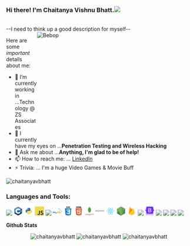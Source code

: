 ### Hi there! I'm Chaitanya Vishnu Bhatt.<img src="https://media.giphy.com/media/hvRJCLFzcasrR4ia7z/giphy.gif" width="25px">
<br />
--I need to think up a good description for myself--
<img align="right" alt="Bebop" src="https://media4.giphy.com/media/v1.Y2lkPTc5MGI3NjExNTZkY2FkZGQ4MWU3YTM2ZDZhZWMyYTQzODljNjBjNzM2YzliMzlmOSZlcD12MV9pbnRlcm5hbF9naWZzX2dpZklkJmN0PWc/ZDZYjNki8esvt0qVAG/giphy.gif" width="420" height="300" />

Here are some *important* details about me:

- 🔭 I’m currently working in ...Technology @ ZS Associates
- 🌱 I currently have my eyes on ...**Penetration Testing and Wireless Hacking**
- 💬 Ask me about ...**Anything, I'm glad to be of help!**
- 📫 How to reach me: ... [LinkedIn](https://www.linkedin.com/in/chaitanyavishnubhatt/)
- ⚡ Trivia: ... I'm a huge Video Games & Movie Buff 

<p align="left"> <img src="https://komarev.com/ghpvc/?username=chaitanyavbhatt&label=Profile%20views&color=0e75b6&style=flat" alt="chaitanyavbhatt" /> </p>

<h3 align="left">Languages and Tools:</h3>
<code><img height="25" src="https://www.vectorlogo.zone/logos/git-scm/git-scm-icon.svg"></code>
<code><img height="25" src="https://raw.githubusercontent.com/github/explore/80688e429a7d4ef2fca1e82350fe8e3517d3494d/topics/cpp/cpp.png"></code>
<code><img height="25" src="https://raw.githubusercontent.com/github/explore/80688e429a7d4ef2fca1e82350fe8e3517d3494d/topics/python/python.png"></code>
<code><img height="25" src="https://raw.githubusercontent.com/github/explore/80688e429a7d4ef2fca1e82350fe8e3517d3494d/topics/javascript/javascript.png"></code>
<code><img height="25" src="https://cdn.jsdelivr.net/gh/devicons/devicon/icons/kotlin/kotlin-original.svg"></code>
<code><img height="25" src="https://raw.githubusercontent.com/devicons/devicon/master/icons/mysql/mysql-original-wordmark.svg"></code>
<code><img height="25" src="https://raw.githubusercontent.com/devicons/devicon/master/icons/css3/css3-original-wordmark.svg"></code>
<code><img height="25" src="https://raw.githubusercontent.com/devicons/devicon/master/icons/html5/html5-original-wordmark.svg"></code>
<code><img height="25" src="https://raw.githubusercontent.com/devicons/devicon/master/icons/mongodb/mongodb-original-wordmark.svg"></code>
<code><img height="25" src="https://raw.githubusercontent.com/devicons/devicon/master/icons/express/express-original-wordmark.svg"></code>
<code><img height="25" src="https://raw.githubusercontent.com/github/explore/80688e429a7d4ef2fca1e82350fe8e3517d3494d/topics/react/react.png"></code>
<code><img height="25" src="https://raw.githubusercontent.com/github/explore/80688e429a7d4ef2fca1e82350fe8e3517d3494d/topics/nodejs/nodejs.png"></code>
<code><img height="25" src="https://raw.githubusercontent.com/github/explore/80688e429a7d4ef2fca1e82350fe8e3517d3494d/topics/firebase/firebase.png"></code>
<code><img height="25" src="https://www.vectorlogo.zone/logos/heroku/heroku-icon.svg"></code>
<code><img height="25" src="https://raw.githubusercontent.com/devicons/devicon/master/icons/bootstrap/bootstrap-plain-wordmark.svg"></code>
<code><img height="25" src="https://www.vectorlogo.zone/logos/getpostman/getpostman-icon.svg"></code>
<code><img height="25" src="https://cdn.jsdelivr.net/gh/devicons/devicon/icons/jupyter/jupyter-original.svg"></code>
<code><img height="25" src="https://cdn.jsdelivr.net/gh/devicons/devicon/icons/androidstudio/androidstudio-original.svg"></code>
<code><img height="25" src="https://cdn.jsdelivr.net/gh/devicons/devicon/icons/vscode/vscode-original.svg"></code>

**Github Stats**
<div align="center">
  <img height="180px" src="https://github-readme-stats.vercel.app/api?username=chaitanyavbhatt&show_icons=true&theme=gotham" alt="chaitanyavbhatt" />  
  <img height="180px" src="https://github-readme-stats.vercel.app/api/top-langs/?username=chaitanyavbhatt&layout=compact&show_icons=true&theme=gotham&hide=jupyter%20notebook" alt="chaitanyavbhatt" />
  <img height="180px" src="http://github-readme-streak-stats.herokuapp.com?user=chaitanyavbhatt&theme=gotham&hide_border=false&date_format=M%20j%5B%2C%20Y%5D" alt="chaitanyavbhatt" />
</div>






